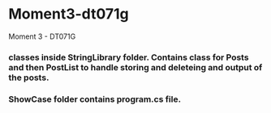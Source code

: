 # Moment3-dt071g
Moment 3 - DT071G

### classes inside StringLibrary folder. Contains class for Posts and then PostList to handle storing and deleteing and output of the posts.
### ShowCase folder contains program.cs file.

